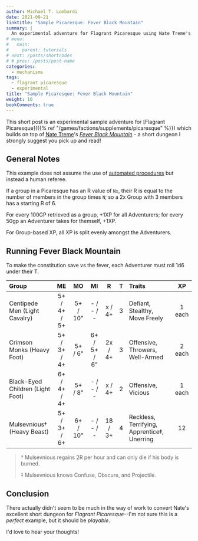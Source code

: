 ```yaml
---
author: Michael T. Lombardi
date: 2021-09-21
linktitle: "Sample Picaresque: Fever Black Mountain"
summary: |
  An experimental adventure for Flagrant Picaresque using Nate Treme's Fever Black Mountain
# menu:
#   main:
#     parent: tutorials
# next: /posts/shortcodes
# # prev: /posts/post-name
categories:
  - mechanisms
tags:
  - flagrant picaresque
  - experimental
title: "Sample Picaresque: Fever Black Mountain"
weight: 10
bookComments: true
---
```


This short post is an experimental sample adventure for [Flagrant Picaresque]({{% ref "/games/factions/supplements/picaresque" %}}) which builds on top of [Nate Treme](https://twitter.com/natetreme)'s [_Fever Black Mountain_](https://natetreme.itch.io/feverblackmountain) - a short dungeon I strongly suggest you pick up and read!

## General Notes

This example does not assume the use of [automated procedures](/posts/automated-factions) but instead a human referee.

If a group in a Picaresque has an R value of `Nx`, their R is equal to the number of members in the group times `N`; so a 2x Group with 3 members has a starting R of 6.

For every 100GP retrieved as a group, +1XP for all Adventurers; for every 50gp an Adventurer takes for themself, +1XP.

For Group-based XP, all XP is split evenly amongst the Adventurers.

## Running Fever Black Mountain

To make the constitution save vs the fever, each Adventurer must roll 1d6 under their T.

| Group                            |      ME      |    MO    |      MI      |    R    |   T   | Traits                                      |   XP   |
| :------------------------------- | :----------: | :------: | :----------: | :-----: | :---: | :------------------------------------------ | :----: |
| Centipede Men (Light Cavalry)    | 5+ / 4+ / 5+ | 5+ / 10" |  - / - / -   | x / 4+  |   3   | Defiant, Stealthy, Move Freely              | 1 each |
| Crimson Monks (Heavy Foot)       | 5+ / 3+ / 4+ | 5+ / 6"  | 6+ / 5+ / 6" | 2x / 4+ |   3   | Offensive, Throwers, Well-Armed             | 2 each |
| Black-Eyed Children (Light Foot) | 6+ / 4+ / 4+ | 5+ / 8"  |  - / - / -   | x / 4+  |   2   | Offensive, Vicious                          | 1 each |
| Mulsevnious† (Heavy Beast)       | 5+ / 3+ / 6+ | 6+ / 10" |  - / - / -   | 18 / 3+ |   4   | Reckless, Terrifying, Apprentice‡, Unerring |   12   |

> † Mulsevnious regains 2R per hour and can only die if his body is burned.
>
> ‡ Mulsevnious knows Confuse, Obscure, and Projectile.

## Conclusion

There actually didn't seem to be much in the way of work to convert Nate's excellent short dungeon for _Flagrant Picaresque_--I'm not sure this is a _perfect_ example, but it should be _playable_.

I'd love to hear your thoughts!
